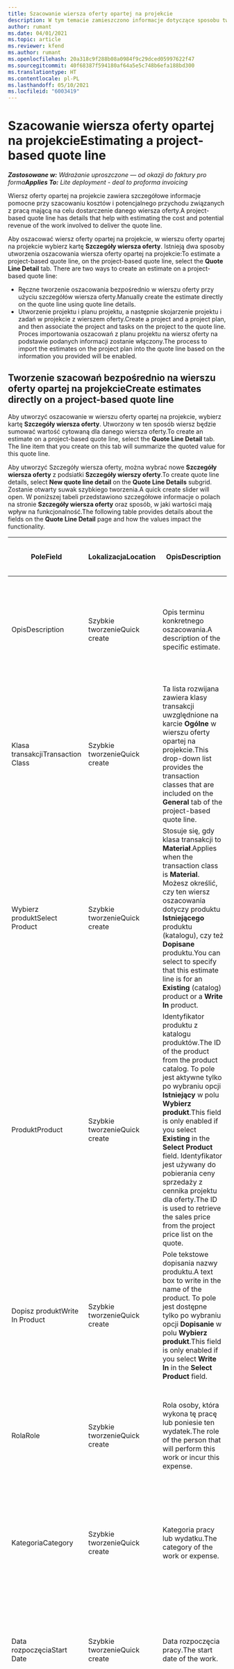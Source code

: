 ```yaml
---
title: Szacowanie wiersza oferty opartej na projekcie
description: W tym temacie zamieszczono informacje dotyczące sposobu tworzenia oszacowania dla wiersza oferty opartej na projekcie.
author: rumant
ms.date: 04/01/2021
ms.topic: article
ms.reviewer: kfend
ms.author: rumant
ms.openlocfilehash: 20a318c9f288b08a0984f9c29dced05997622f47
ms.sourcegitcommit: 40f68387f594180af64a5e5c748b6efa188bd300
ms.translationtype: HT
ms.contentlocale: pl-PL
ms.lasthandoff: 05/10/2021
ms.locfileid: "6003419"
---
```

# <a name="estimating-a-project-based-quote-line"></a><span data-ttu-id="d4e12-103">Szacowanie wiersza oferty opartej na projekcie</span><span class="sxs-lookup"><span data-stu-id="d4e12-103">Estimating a project-based quote line</span></span>

<span data-ttu-id="d4e12-104">_**Zastosowane w:** Wdrażanie uproszczone — od okazji do faktury pro forma_</span><span class="sxs-lookup"><span data-stu-id="d4e12-104">_**Applies To:** Lite deployment - deal to proforma invoicing_</span></span>

<span data-ttu-id="d4e12-105">Wiersz oferty opartej na projekcie zawiera szczegółowe informacje pomocne przy szacowaniu kosztów i potencjalnego przychodu związanych z pracą mającą na celu dostarczenie danego wiersza oferty.</span><span class="sxs-lookup"><span data-stu-id="d4e12-105">A project-based quote line has details that help with estimating the cost and potential revenue of the work involved to deliver the quote line.</span></span>

<span data-ttu-id="d4e12-106">Aby oszacować wiersz oferty opartej na projekcie, w wierszu oferty opartej na projekcie wybierz kartę **Szczegóły wiersza oferty**. Istnieją dwa sposoby utworzenia oszacowania wiersza oferty opartej na projekcie:</span><span class="sxs-lookup"><span data-stu-id="d4e12-106">To estimate a project-based quote line, on the project-based quote line, select the **Quote Line Detail** tab. There are two ways to create an estimate on a project-based quote line:</span></span>

- <span data-ttu-id="d4e12-107">Ręczne tworzenie oszacowania bezpośrednio w wierszu oferty przy użyciu szczegółów wiersza oferty.</span><span class="sxs-lookup"><span data-stu-id="d4e12-107">Manually create the estimate directly on the quote line using quote line details.</span></span> 
- <span data-ttu-id="d4e12-108">Utworzenie projektu i planu projektu, a następnie skojarzenie projektu i zadań w projekcie z wierszem oferty.</span><span class="sxs-lookup"><span data-stu-id="d4e12-108">Create a project and a project plan, and then associate the project and tasks on the project to the quote line.</span></span> <span data-ttu-id="d4e12-109">Proces importowania oszacowań z planu projektu na wiersz oferty na podstawie podanych informacji zostanie włączony.</span><span class="sxs-lookup"><span data-stu-id="d4e12-109">The process to import the estimates on the project plan into the quote line based on the information you provided will be enabled.</span></span>

## <a name="create-estimates-directly-on-a-project-based-quote-line"></a><span data-ttu-id="d4e12-110">Tworzenie szacowań bezpośrednio na wierszu oferty opartej na projekcie</span><span class="sxs-lookup"><span data-stu-id="d4e12-110">Create estimates directly on a project-based quote line</span></span>

<span data-ttu-id="d4e12-111">Aby utworzyć oszacowanie w wierszu oferty opartej na projekcie, wybierz kartę **Szczegóły wiersza oferty**. Utworzony w ten sposób wiersz będzie sumować wartość cytowaną dla danego wiersza oferty.</span><span class="sxs-lookup"><span data-stu-id="d4e12-111">To create an estimate on a project-based quote line, select the **Quote Line Detail** tab. The line item that you create on this tab will summarize the quoted value for this quote line.</span></span> 

<span data-ttu-id="d4e12-112">Aby utworzyć Szczegóły wiersza oferty, można wybrać nowe **Szczegóły wiersza oferty** z podsiatki **Szczegóły wierszy oferty**.</span><span class="sxs-lookup"><span data-stu-id="d4e12-112">To create quote line details, select **New quote line detail** on the **Quote Line Details** subgrid.</span></span> <span data-ttu-id="d4e12-113">Zostanie otwarty suwak szybkiego tworzenia.</span><span class="sxs-lookup"><span data-stu-id="d4e12-113">A quick create slider will open.</span></span> <span data-ttu-id="d4e12-114">W poniższej tabeli przedstawiono szczegółowe informacje o polach na stronie **Szczegóły wiersza oferty** oraz sposób, w jaki wartości mają wpływ na funkcjonalność.</span><span class="sxs-lookup"><span data-stu-id="d4e12-114">The following table provides details about the fields on the **Quote Line Detail** page and how the values impact the functionality.</span></span>

| <span data-ttu-id="d4e12-115">**Pole**</span><span class="sxs-lookup"><span data-stu-id="d4e12-115">**Field**</span></span> | <span data-ttu-id="d4e12-116">**Lokalizacja**</span><span class="sxs-lookup"><span data-stu-id="d4e12-116">**Location**</span></span> | <span data-ttu-id="d4e12-117">**Opis**</span><span class="sxs-lookup"><span data-stu-id="d4e12-117">**Description**</span></span> | <span data-ttu-id="d4e12-118">**Wpływ zmian w dalszych etapach**</span><span class="sxs-lookup"><span data-stu-id="d4e12-118">**Downstream impact**</span></span> |
| --- | --- | --- | --- |
| <span data-ttu-id="d4e12-119">Opis</span><span class="sxs-lookup"><span data-stu-id="d4e12-119">Description</span></span> | <span data-ttu-id="d4e12-120">Szybkie tworzenie</span><span class="sxs-lookup"><span data-stu-id="d4e12-120">Quick create</span></span> | <span data-ttu-id="d4e12-121">Opis terminu konkretnego oszacowania.</span><span class="sxs-lookup"><span data-stu-id="d4e12-121">A description of the specific estimate.</span></span> | <span data-ttu-id="d4e12-122">Ta wartość jest wartością domyślną dla powiązanych szczegółów wiersza oferty dla kosztów, które są tworzone automatycznie.</span><span class="sxs-lookup"><span data-stu-id="d4e12-122">This value defaults to the related quote line detail for cost that is automatically created.</span></span> |
| <span data-ttu-id="d4e12-123">Klasa transakcji</span><span class="sxs-lookup"><span data-stu-id="d4e12-123">Transaction Class</span></span> | <span data-ttu-id="d4e12-124">Szybkie tworzenie</span><span class="sxs-lookup"><span data-stu-id="d4e12-124">Quick create</span></span> | <span data-ttu-id="d4e12-125">Ta lista rozwijana zawiera klasy transakcji uwzględnione na karcie **Ogólne** w wierszu oferty opartej na projekcie.</span><span class="sxs-lookup"><span data-stu-id="d4e12-125">This drop-down list provides the transaction classes that are included on the **General** tab of the project-based quote line.</span></span>  | <span data-ttu-id="d4e12-126">Ta wartość jest wartością domyślną dla powiązanych szczegółów wiersza oferty dla kosztów, które są tworzone automatycznie.</span><span class="sxs-lookup"><span data-stu-id="d4e12-126">This value defaults to the related quote line detail for cost that is automatically created.</span></span> |
| <span data-ttu-id="d4e12-127">Wybierz produkt</span><span class="sxs-lookup"><span data-stu-id="d4e12-127">Select Product</span></span> | <span data-ttu-id="d4e12-128">Szybkie tworzenie</span><span class="sxs-lookup"><span data-stu-id="d4e12-128">Quick create</span></span> | <span data-ttu-id="d4e12-129">Stosuje się, gdy klasa transakcji to **Materiał**.</span><span class="sxs-lookup"><span data-stu-id="d4e12-129">Applies when the transaction class is **Material**.</span></span> <span data-ttu-id="d4e12-130">Możesz określić, czy ten wiersz oszacowania dotyczy produktu **Istniejącego** produktu (katalogu), czy też **Dopisane** produktu.</span><span class="sxs-lookup"><span data-stu-id="d4e12-130">You can select to specify that this estimate line is for an **Existing** (catalog) product or a **Write In** product.</span></span> | <span data-ttu-id="d4e12-131">Ta wartość jest wartością domyślną dla powiązanych szczegółów wiersza oferty dla kosztów, które są tworzone automatycznie.</span><span class="sxs-lookup"><span data-stu-id="d4e12-131">This value defaults to the related quote line detail for cost that is automatically created.</span></span> |
| <span data-ttu-id="d4e12-132">Produkt</span><span class="sxs-lookup"><span data-stu-id="d4e12-132">Product</span></span> | <span data-ttu-id="d4e12-133">Szybkie tworzenie</span><span class="sxs-lookup"><span data-stu-id="d4e12-133">Quick create</span></span> | <span data-ttu-id="d4e12-134">Identyfikator produktu z katalogu produktów.</span><span class="sxs-lookup"><span data-stu-id="d4e12-134">The ID of the product from the product catalog.</span></span> <span data-ttu-id="d4e12-135">To pole jest aktywne tylko po wybraniu opcji **Istniejący** w polu **Wybierz produkt**.</span><span class="sxs-lookup"><span data-stu-id="d4e12-135">This field is only enabled if you select **Existing** in the **Select Product** field.</span></span> <span data-ttu-id="d4e12-136">Identyfikator jest używany do pobierania ceny sprzedaży z cennika projektu dla oferty.</span><span class="sxs-lookup"><span data-stu-id="d4e12-136">The ID is used to retrieve the sales price from the project price list on the quote.</span></span> | <span data-ttu-id="d4e12-137">Ta wartość jest wartością domyślną dla powiązanych szczegółów wiersza oferty dla kosztów, które są tworzone automatycznie.</span><span class="sxs-lookup"><span data-stu-id="d4e12-137">This value defaults to the related quote line detail for cost that is automatically created.</span></span> |
| <span data-ttu-id="d4e12-138">Dopisz produkt</span><span class="sxs-lookup"><span data-stu-id="d4e12-138">Write In Product</span></span> | <span data-ttu-id="d4e12-139">Szybkie tworzenie</span><span class="sxs-lookup"><span data-stu-id="d4e12-139">Quick create</span></span> | <span data-ttu-id="d4e12-140">Pole tekstowe dopisania nazwy produktu.</span><span class="sxs-lookup"><span data-stu-id="d4e12-140">A text box to write in the name of the product.</span></span> <span data-ttu-id="d4e12-141">To pole jest dostępne tylko po wybraniu opcji **Dopisanie** w polu **Wybierz produkt**.</span><span class="sxs-lookup"><span data-stu-id="d4e12-141">This field is only enabled if you select **Write In** in the **Select Product** field.</span></span>| <span data-ttu-id="d4e12-142">Ta wartość jest wartością domyślną dla powiązanych szczegółów wiersza oferty dla kosztów, które są tworzone automatycznie.</span><span class="sxs-lookup"><span data-stu-id="d4e12-142">This value defaults to the related quote line detail for cost that is automatically created.</span></span> |
| <span data-ttu-id="d4e12-143">Rola</span><span class="sxs-lookup"><span data-stu-id="d4e12-143">Role</span></span> | <span data-ttu-id="d4e12-144">Szybkie tworzenie</span><span class="sxs-lookup"><span data-stu-id="d4e12-144">Quick create</span></span> | <span data-ttu-id="d4e12-145">Rola osoby, która wykona tę pracę lub poniesie ten wydatek.</span><span class="sxs-lookup"><span data-stu-id="d4e12-145">The role of the person that will perform this work or incur this expense.</span></span> | <span data-ttu-id="d4e12-146">Ta wartość jest wartością domyślną dla powiązanych szczegółów wiersza oferty dla kosztów, które są tworzone automatycznie.</span><span class="sxs-lookup"><span data-stu-id="d4e12-146">This value defaults to the related quote line detail for cost that is automatically created.</span></span> |
| <span data-ttu-id="d4e12-147">Kategoria</span><span class="sxs-lookup"><span data-stu-id="d4e12-147">Category</span></span> | <span data-ttu-id="d4e12-148">Szybkie tworzenie</span><span class="sxs-lookup"><span data-stu-id="d4e12-148">Quick create</span></span> | <span data-ttu-id="d4e12-149">Kategoria pracy lub wydatku.</span><span class="sxs-lookup"><span data-stu-id="d4e12-149">The category of the work or expense.</span></span> | <span data-ttu-id="d4e12-150">Ta wartość jest wartością domyślną dla powiązanych szczegółów wiersza oferty dla kosztów, które są tworzone automatycznie.</span><span class="sxs-lookup"><span data-stu-id="d4e12-150">This value defaults to the related quote line detail for cost that is automatically created.</span></span> |
| <span data-ttu-id="d4e12-151">Data rozpoczęcia</span><span class="sxs-lookup"><span data-stu-id="d4e12-151">Start Date</span></span> | <span data-ttu-id="d4e12-152">Szybkie tworzenie</span><span class="sxs-lookup"><span data-stu-id="d4e12-152">Quick create</span></span> | <span data-ttu-id="d4e12-153">Data rozpoczęcia pracy.</span><span class="sxs-lookup"><span data-stu-id="d4e12-153">The start date of the work.</span></span> | <span data-ttu-id="d4e12-154">W tym polu domyślnie wyświetlane są szczegóły wiersza oferty dla kosztów, które są tworzone automatycznie.</span><span class="sxs-lookup"><span data-stu-id="d4e12-154">This field defaults to the quote line detail for cost that is automatically created.</span></span> |
| <span data-ttu-id="d4e12-155">Data zakończenia</span><span class="sxs-lookup"><span data-stu-id="d4e12-155">End Date</span></span> | <span data-ttu-id="d4e12-156">Szybkie tworzenie</span><span class="sxs-lookup"><span data-stu-id="d4e12-156">Quick create</span></span> | <span data-ttu-id="d4e12-157">Data zakończenia pracy.</span><span class="sxs-lookup"><span data-stu-id="d4e12-157">The end date of the work.</span></span> | <span data-ttu-id="d4e12-158">W tym polu domyślnie wyświetlane są szczegóły wiersza oferty dla kosztów, które są tworzone automatycznie.</span><span class="sxs-lookup"><span data-stu-id="d4e12-158">This field defaults to the quote line detail for cost that is automatically created.</span></span> |
| <span data-ttu-id="d4e12-159">Jednostka zasobów</span><span class="sxs-lookup"><span data-stu-id="d4e12-159">Resourcing Unit</span></span> | <span data-ttu-id="d4e12-160">Szybkie tworzenie</span><span class="sxs-lookup"><span data-stu-id="d4e12-160">Quick create</span></span> | <span data-ttu-id="d4e12-161">Jednostka zaopatrzeniowa, która poniesie ten koszt i zapewni zasoby do pracy nad nią.</span><span class="sxs-lookup"><span data-stu-id="d4e12-161">The resourcing unit that will incur this cost and provide the resource to work on it.</span></span> | <span data-ttu-id="d4e12-162">Wartością domyślną są powiązane szczegóły wiersza oferty dla kosztu, który jest tworzony automatycznie i jest używany do pobierania ceny kosztu.</span><span class="sxs-lookup"><span data-stu-id="d4e12-162">This value defaults to the related quote line detail for cost that is automatically created and used in the cost price retrieval.</span></span> |
| <span data-ttu-id="d4e12-163">Harmonogram jednostek</span><span class="sxs-lookup"><span data-stu-id="d4e12-163">Unit schedule</span></span> | <span data-ttu-id="d4e12-164">Szybkie tworzenie</span><span class="sxs-lookup"><span data-stu-id="d4e12-164">Quick create</span></span> | <span data-ttu-id="d4e12-165">Grupa jednostek pracy, produktu lub wydatku.</span><span class="sxs-lookup"><span data-stu-id="d4e12-165">The unit group of the work, product, or expense.</span></span> <span data-ttu-id="d4e12-166">Jednostki należą do harmonogramu jednostek lub grupy jednostek.</span><span class="sxs-lookup"><span data-stu-id="d4e12-166">Units belong to a unit schedule or a group of units.</span></span> <span data-ttu-id="d4e12-167">Na przykład mile i kilometry to jednostki należące do grupy jednostek opisujących odległość.</span><span class="sxs-lookup"><span data-stu-id="d4e12-167">For example, miles and kilometers are units that belong to a group of units that describes distance.</span></span> | <span data-ttu-id="d4e12-168">Ta wartość jest wartością domyślną dla powiązanych szczegółów wiersza oferty dla kosztów, które są tworzone automatycznie.</span><span class="sxs-lookup"><span data-stu-id="d4e12-168">This value defaults to the related quote line detail for cost that is automatically created.</span></span> |
| <span data-ttu-id="d4e12-169">Jednostka</span><span class="sxs-lookup"><span data-stu-id="d4e12-169">Unit</span></span> | <span data-ttu-id="d4e12-170">Szybkie tworzenie</span><span class="sxs-lookup"><span data-stu-id="d4e12-170">Quick create</span></span> | <span data-ttu-id="d4e12-171">Jednostka pracy, produkt lub wydatek.</span><span class="sxs-lookup"><span data-stu-id="d4e12-171">The unit of the work, product, or expense.</span></span> | <span data-ttu-id="d4e12-172">Ta wartość jest wartością domyślną dla powiązanych szczegółów wiersza oferty dla kosztów, które są tworzone automatycznie.</span><span class="sxs-lookup"><span data-stu-id="d4e12-172">This value defaults to the related quote line detail for cost that is automatically created.</span></span> |
| <span data-ttu-id="d4e12-173">Ilość</span><span class="sxs-lookup"><span data-stu-id="d4e12-173">Quantity</span></span> | <span data-ttu-id="d4e12-174">Szybkie tworzenie</span><span class="sxs-lookup"><span data-stu-id="d4e12-174">Quick create</span></span> | <span data-ttu-id="d4e12-175">Ilość pracy, produkt lub wydatek.</span><span class="sxs-lookup"><span data-stu-id="d4e12-175">The quantity of work, product, or expense.</span></span> | <span data-ttu-id="d4e12-176">Ta wartość jest wartością domyślną dla powiązanych szczegółów wiersza oferty dla kosztów, które są tworzone automatycznie.</span><span class="sxs-lookup"><span data-stu-id="d4e12-176">This value defaults to the related quote line detail for cost that is automatically created.</span></span> |
| <span data-ttu-id="d4e12-177">Cena jednostkowa</span><span class="sxs-lookup"><span data-stu-id="d4e12-177">Unit price</span></span> | <span data-ttu-id="d4e12-178">Szybkie tworzenie</span><span class="sxs-lookup"><span data-stu-id="d4e12-178">Quick Create</span></span> |<span data-ttu-id="d4e12-179">Stawka fakturowa roli, która wykonuje pracę, cena jednostkowa produktu lub cena sprzedaży produktu lub kategorii wydatków.</span><span class="sxs-lookup"><span data-stu-id="d4e12-179">The bill rate of the role that is performing the work, the unit price of the product, or the sales price of the product or expense category.</span></span> <span data-ttu-id="d4e12-180">To pole ma wartość domyślną **Czas** na podstawie kombinacji wartości wymiarów wyceny w wierszu ceny roli cennika projektu, który obowiązuje od daty rozpoczęcia.</span><span class="sxs-lookup"><span data-stu-id="d4e12-180">The  default for this field is **Time** based on the combination of the pricing dimension values on the role price line of the project price list that is effective for the start date.</span></span> <span data-ttu-id="d4e12-181">W przypadku **Kosztów** wartość jest domyślna określana na podstawie konfiguracji ceny w danej kategorii transakcji w cenniku projektu, która obowiązuje w stosunku do daty rozpoczęcia.</span><span class="sxs-lookup"><span data-stu-id="d4e12-181">For **Expenses**, the default is from the price setup for the transaction category in the project price list that is effective for the start date.</span></span> <span data-ttu-id="d4e12-182">Jeśli metoda wyceny dla kategorii transakcji nie jest ceną za jednostkę, nie ma wartości domyślnej i to pole jest puste.</span><span class="sxs-lookup"><span data-stu-id="d4e12-182">If the pricing method for the transaction category isn't price-per-unit, there is no default, and this field is left blank.</span></span> <span data-ttu-id="d4e12-183">Wartość domyślna jest oparta na pozycji cennika w **Cenniku projektu**, która obowiązuje w dniu rozpoczęcia.</span><span class="sxs-lookup"><span data-stu-id="d4e12-183">For products, the default is based on the **Price list item**  line in the project price list that is effective for the start date.</span></span>| <span data-ttu-id="d4e12-184">Stawka kosztów roli wykonującej pracę lub koszt jednostkowy kategorii wydatków lub koszt jednostkowy produktu.</span><span class="sxs-lookup"><span data-stu-id="d4e12-184">The cost rate of the role that is performing the work, the cost per unit of the expense category, or the unit cost of the product.</span></span> <span data-ttu-id="d4e12-185">To pole ma wartość domyślną **Czas** na podstawie kombinacji wartości wymiarów wyceny w wierszu ceny roli cennika projektu, który obowiązuje od daty rozpoczęcia.</span><span class="sxs-lookup"><span data-stu-id="d4e12-185">The default for this field is **Time** based on the combination of the pricing dimension values on the role price line of the project price list that is effective for the start date.</span></span> <span data-ttu-id="d4e12-186">W przypadku **Kosztów** wartość jest domyślna określana na podstawie konfiguracji ceny w danej kategorii transakcji w cenniku projektu, która obowiązuje w stosunku do daty rozpoczęcia.</span><span class="sxs-lookup"><span data-stu-id="d4e12-186">For **Expenses**, the default is from the price setup for the transaction category in the project price list that is effective for the start date.</span></span> <span data-ttu-id="d4e12-187">Jeśli metoda wyceny dla kategorii transakcji nie jest ceną za jednostkę, nie ma wartości domyślnej i to pole jest puste.</span><span class="sxs-lookup"><span data-stu-id="d4e12-187">If the pricing method for the transaction category isn't price-per-unit, there is no default, and this field is left blank.</span></span> <span data-ttu-id="d4e12-188">Wartość domyślna jest oparta na pozycji cennika w **Cenniku projektu**, która obowiązuje w dniu rozpoczęcia.</span><span class="sxs-lookup"><span data-stu-id="d4e12-188">For products, the default is based on the **Price list item**  line in the project price list that is effective for the start date.</span></span>|
| <span data-ttu-id="d4e12-189">Szacowany podatek</span><span class="sxs-lookup"><span data-stu-id="d4e12-189">Estimated Tax</span></span> | <span data-ttu-id="d4e12-190">Szybkie tworzenie</span><span class="sxs-lookup"><span data-stu-id="d4e12-190">Quick create</span></span> | <span data-ttu-id="d4e12-191">Można ręcznie wprowadzić szacowaną kwotę podatku dla tej pracy lub kosztu.</span><span class="sxs-lookup"><span data-stu-id="d4e12-191">You can manually enter the estimated tax for this work or expense.</span></span> | <span data-ttu-id="d4e12-192">W tym polu nie ma wpływu zmian na dalsze etapy.</span><span class="sxs-lookup"><span data-stu-id="d4e12-192">There is no downstream impact for this field.</span></span> |
| <span data-ttu-id="d4e12-193">Kwota</span><span class="sxs-lookup"><span data-stu-id="d4e12-193">Amount</span></span> | <span data-ttu-id="d4e12-194">Szybkie tworzenie</span><span class="sxs-lookup"><span data-stu-id="d4e12-194">Quick create</span></span> | <span data-ttu-id="d4e12-195">Informacje zawarte w tym polu można wprowadzić ręcznie, jeśli pola **Ilość** oraz **Cena** pozostaną niewypełnione.</span><span class="sxs-lookup"><span data-stu-id="d4e12-195">You can manually input information into this field if the **Quantity** and **Price** fields are left blank.</span></span> <span data-ttu-id="d4e12-196">Jeśli te pola nie są puste, to pole staje się dostępne tylko do odczytu i będzie obliczane jako (ilość \* cena jednostkowa) + podatek.</span><span class="sxs-lookup"><span data-stu-id="d4e12-196">If these fields are not blank, this field becomes read only and is calculated as (Quantity \* Unit price) + Tax.</span></span> | <span data-ttu-id="d4e12-197">W tym polu nie ma wpływu zmian na dalsze etapy.</span><span class="sxs-lookup"><span data-stu-id="d4e12-197">There is no downstream impact for this field.</span></span> |


## <a name="update-prices-on-quote-line-details"></a><span data-ttu-id="d4e12-198">Aktualizowanie cen w wierszach oferty</span><span class="sxs-lookup"><span data-stu-id="d4e12-198">Update prices on quote line details</span></span>

<span data-ttu-id="d4e12-199">Jeśli zmieniłeś ceny w cenniku projektu dołączonym do oferty lub w cenniku kosztów jednostki zamawiającej, możesz wybrać opcję **Oblicz ponownie** na stronie **Oferta**, aby odświeżyć ceny w poszczególnych wierszach oferty, aby odzwierciedlić tę zmianę.</span><span class="sxs-lookup"><span data-stu-id="d4e12-199">If you have changed prices on the project price list that is attached to the quote, or on the cost price list of the contracting unit, you can select **Recalculate** on the **Quote** page to refresh the prices on the individual quote line details to reflect this change.</span></span> <span data-ttu-id="d4e12-200">Po wybraniu opcji **Ponowne obliczanie** zostanie wyświetlone ostrzeżenie informujące, że ceny w szczegółach wiersza oferty zostaną zresetowane we wszystkich wierszach oferty.</span><span class="sxs-lookup"><span data-stu-id="d4e12-200">When you select **Recalculate**, a warning appears that informs you that prices on quote line details for all quote lines on this quote will be reset.</span></span> <span data-ttu-id="d4e12-201">Wybierz opcję **Tak**, aby odświeżyć ceny zarówno dla sprzedaży, jak i dla szczegółów wiersza oferty kosztów.</span><span class="sxs-lookup"><span data-stu-id="d4e12-201">Select **Yes** to refresh prices for both sales and cost quote line details.</span></span>

## <a name="access-quote-line-details-for-cost"></a><span data-ttu-id="d4e12-202">Dostęp do wierszy oferty w celu uzyskania dostępu do kosztów</span><span class="sxs-lookup"><span data-stu-id="d4e12-202">Access quote line details for cost</span></span>

<span data-ttu-id="d4e12-203">Z poziomu karty **Szczegóły wiersza oferty** wybierz wiersz w siatce, aby włączyć niektóre akcje na pasku narzędzi w podsiatce.</span><span class="sxs-lookup"><span data-stu-id="d4e12-203">On the **Quote Line Details** tab, select a row in the grid to enable some actions on the toolbar of the subgrid.</span></span> <span data-ttu-id="d4e12-204">Pierwsza akcja na pasku narzędzi w podsiatce po wybraniu szczegółów wiersza oferty powoduje **Otwórz szczegóły kosztu**.</span><span class="sxs-lookup"><span data-stu-id="d4e12-204">The first action on the subgrid tool bar when a quote line detail is selected is **Open Cost Detail**.</span></span> <span data-ttu-id="d4e12-205">Wybierz opcję **Wyświetl szczegóły kosztów**, aby wyświetlić powiązaną stawkę kosztów i kwotę dla danego wiersza oferty.</span><span class="sxs-lookup"><span data-stu-id="d4e12-205">Select **Open Cost Detail** to see the related cost rate and amount for this quote line.</span></span>

> [!NOTE]
> <span data-ttu-id="d4e12-206">Zmiana jednostki zasobów, ilości, dat, roli lub kategorii w wierszu szczegółów oferty dotyczących kosztu spowoduje zmianę odpowiednich wartości w szczegółach wiersza oferty dotyczącej sprzedaży.</span><span class="sxs-lookup"><span data-stu-id="d4e12-206">Changing the resourcing unit, quantity, dates, role, or category values on the quote line detail for cost will change the corresponding values on the quote line details for sales.</span></span>
## <a name="currency-on-quote-line-details-for-cost-and-sales"></a><span data-ttu-id="d4e12-207">Waluta w wierszu szczegółów oferty dotyczących kosztów i sprzedaży</span><span class="sxs-lookup"><span data-stu-id="d4e12-207">Currency on quote line details for cost and sales</span></span>

<span data-ttu-id="d4e12-208">Waluta w wierszu szczegółów oferty dotyczącym sprzedaży zmienia się z wartości znajdującej się w cenniku projektowym, która może zostać zastosowana od daty rozpoczęcia wiersza szczegółów oferty.</span><span class="sxs-lookup"><span data-stu-id="d4e12-208">Currency on the quote line detail for sales defaults from the project price list that is effective for the start date of the quote line detail.</span></span>

<span data-ttu-id="d4e12-209">Waluta w wierszu szczegółów oferty dotyczącym kosztu zmienia się z wartości znajdującej się w cenniku jednostki kontraktującej ofertę, która może zostać zastosowana od daty rozpoczęcia wiersza szczegółów oferty dla kosztu.</span><span class="sxs-lookup"><span data-stu-id="d4e12-209">Currency on the quote line detail for cost defaults from the price list of the contracting unit of the quote that is effective for the start date of the quote line detail for cost.</span></span>

<span data-ttu-id="d4e12-210">Obliczenia rentowności konwertują kwotę w wierszu oferty szczegółów dotyczących kosztów i sprzedaży na walutę podstawową środowiska, aby raportować ogólną obliczoną marżę oferty.</span><span class="sxs-lookup"><span data-stu-id="d4e12-210">Profitability calculations convert the amount on quote line details for cost and sales into the base currency of the environment to report the overall estimated margin on the quote.</span></span>

> <span data-ttu-id="d4e12-211">[!Uwaga</span><span class="sxs-lookup"><span data-stu-id="d4e12-211">[!NOTE</span></span>
> > <span data-ttu-id="d4e12-212">Błędy zaokrąglania walut i zmienione marginesy mogą nastąpić z powodu braku aktualnych kursów wymiany.</span><span class="sxs-lookup"><span data-stu-id="d4e12-212">Currency rounding errors and changed margins could occur because of the lack of date effective exchange rates.</span></span> <span data-ttu-id="d4e12-213">Obliczenia te należy stosować tylko w przypadku umów dotyczących projektów, ponieważ są one przybliżone i nie służą do rzeczywistych sprawozdań ustawowych lub innych, które wymagają większej precyzji zaokrąglania i świadomości skuteczności dat dla kursów wymiany.</span><span class="sxs-lookup"><span data-stu-id="d4e12-213">Use these calculations only on project contracts as these are approximations and are not for actual statutory or other reporting that requires higher precision of rounding and awareness of date effectivity for exchange rates.</span></span>


[!INCLUDE[footer-include](../../includes/footer-banner.md)]
